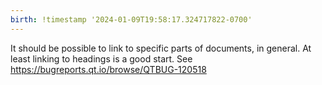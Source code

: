 ```yaml
---
birth: !timestamp '2024-01-09T19:58:17.324717822-0700'
---
```

It should be possible to link to specific parts of documents, in general.  At
least linking to headings is a good start.  See
https://bugreports.qt.io/browse/QTBUG-120518

